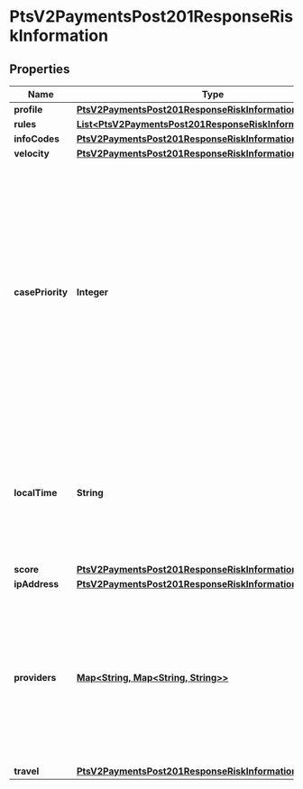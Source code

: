 
# PtsV2PaymentsPost201ResponseRiskInformation

## Properties
Name | Type | Description | Notes
------------ | ------------- | ------------- | -------------
**profile** | [**PtsV2PaymentsPost201ResponseRiskInformationProfile**](PtsV2PaymentsPost201ResponseRiskInformationProfile.md) |  |  [optional]
**rules** | [**List&lt;PtsV2PaymentsPost201ResponseRiskInformationRules&gt;**](PtsV2PaymentsPost201ResponseRiskInformationRules.md) |  |  [optional]
**infoCodes** | [**PtsV2PaymentsPost201ResponseRiskInformationInfoCodes**](PtsV2PaymentsPost201ResponseRiskInformationInfoCodes.md) |  |  [optional]
**velocity** | [**PtsV2PaymentsPost201ResponseRiskInformationVelocity**](PtsV2PaymentsPost201ResponseRiskInformationVelocity.md) |  |  [optional]
**casePriority** | **Integer** | You receive this field only if you subscribe to the Enhanced Case Management service. The priority level ranges from 1 (highest) to 5 (lowest); the default value is 3. If you do not assign a priority to your rules or to your profiles, the default value is given to the order.  For all possible values, see the &#x60;decision_case_priority&#x60; field description in the _Decision Manager Using the SCMP API Developer Guide_ on the [CyberSource Business Center.](https://ebc2.cybersource.com/ebc2/) Click **Decision Manager** &gt; **Documentation** &gt; **Guides** &gt; _Decision Manager Using the SCMP API Developer Guide_ (PDF link).  |  [optional]
**localTime** | **String** | The customer&#39;s local time (&#x60;hh:mm:ss&#x60;), which is calculated from the transaction request time and the customer&#39;s billing address.  For details, see the &#x60;score_time_local&#x60; field description in the _Decision Manager Using the SCMP API Developer Guide_ on the [CyberSource Business Center.](https://ebc2.cybersource.com/ebc2/)  |  [optional]
**score** | [**PtsV2PaymentsPost201ResponseRiskInformationScore**](PtsV2PaymentsPost201ResponseRiskInformationScore.md) |  |  [optional]
**ipAddress** | [**PtsV2PaymentsPost201ResponseRiskInformationIpAddress**](PtsV2PaymentsPost201ResponseRiskInformationIpAddress.md) |  |  [optional]
**providers** | [**Map&lt;String, Map&lt;String, String&gt;&gt;**](Map.md) | Name of the 3rd party provider, for example, Emailage. For all possible values, see the &#x60;decision_provider_#_name&#x60; field description in the _Decision Manager Using the SCMP API Developer Guide_ on the [CyberSource Business Center.](https://ebc2.cybersource.com/ebc2/) Click **Decision Manager** &gt; **Documentation** &gt; **Guides** &gt; _Decision Manager Using the SCMP API Developer Guide_ (PDF link). |  [optional]
**travel** | [**PtsV2PaymentsPost201ResponseRiskInformationTravel**](PtsV2PaymentsPost201ResponseRiskInformationTravel.md) |  |  [optional]



